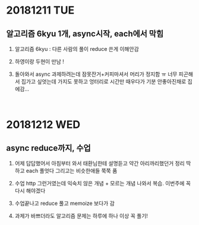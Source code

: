 # 20181211 TUE
## 알고리즘 6kyu 1개, async시작, each에서 막힘

1. 알고리즘 6kyu : 다른 사람의 풀이 reduce 쓴게 이해안감

2. 하영이랑 두현이 만남 ! 

3. 돌아와서 async 과제하려는데 잠못잔거+커피마셔서 머리가 정지함 ㅠ
너무 피곤해서 집가고 싶엇는데 가지도 못하고 엉터리로 시간만 때우다가 기분 안좋아진채로 집에감...
<br />


# 20181212 WED
## async reduce까지, 수업

1. 어제 답답했어서 아침부터 와서 태환님한테 설명듣고 
약간 아리까리했던거 정리 딱 하고 each 풀엇다
그리고는 비슷한애들 쭉쭉 품

2. 수업 http 그런거였는데 익숙치 않은 개념 + 모르는 개념 나와서 복습. 이번주에 꼭 다시 해야겠다

3. 수업끝나고 reduce 풀고 memoize 보다가 감 

4. 과제가 바쁘더라도 알고리즘 문제는 하루에 하나 이상 꼭 풀기!
